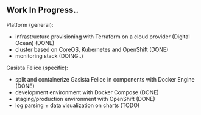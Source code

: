 ## Work In Progress..

Platform (general):

* infrastructure provisioning with Terraform on a cloud provider (Digital Ocean) (DONE)
* cluster based on CoreOS, Kubernetes and OpenShift (DONE)
* monitoring stack (DOING..)

Gasista Felice (specific):

* split and containerize Gasista Felice in components with Docker Engine (DONE)
* development environment with Docker Compose (DONE)
* staging/production environment with OpenShift (DONE)
* log parsing + data visualization on charts (TODO)
